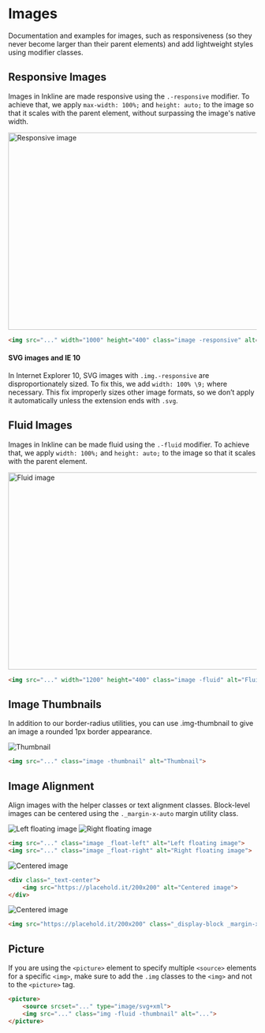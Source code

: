 # Images
Documentation and examples for images, such as responsiveness (so they never become larger than their parent elements) 
and add lightweight styles using modifier classes.

## Responsive Images
Images in Inkline are made responsive using the `.-responsive` modifier. To achieve that, we apply `max-width: 100%;` 
and `height: auto;` to the image so that it scales with the parent element, without surpassing the image's native width.

<img src="https://placehold.it/1000x400" width="1000" height="400" class="image -responsive" alt="Responsive image">

~~~html
<img src="..." width="1000" height="400" class="image -responsive" alt="Responsive image">
~~~

#### SVG images and IE 10
In Internet Explorer 10, SVG images with `.img.-responsive` are disproportionately sized. 
To fix this, we add `width: 100% \9;` where necessary. This fix improperly sizes other image formats, so we don’t 
apply it automatically unless the extension ends with `.svg`.

## Fluid Images
Images in Inkline can be made fluid using the `.-fluid` modifier. To achieve that, we apply `width: 100%;` 
and `height: auto;` to the image so that it scales with the parent element.

<img src="https://placehold.it/1200x400" width="1200" height="400" class="image -fluid" alt="Fluid image">

~~~html
<img src="..." width="1200" height="400" class="image -fluid" alt="Fluid image">
~~~

## Image Thumbnails
In addition to our border-radius utilities, you can use .img-thumbnail to give an image a rounded 1px border appearance.

<img src="https://placehold.it/200x200" class="image -thumbnail" alt="Thumbnail">

~~~html
<img src="..." class="image -thumbnail" alt="Thumbnail">
~~~

## Image Alignment
Align images with the helper classes or text alignment classes. Block-level images can be centered using the `._margin-x-auto` 
margin utility class.

<div class="_clearfix">
    <img src="https://placehold.it/200x200" class="image _float-left" alt="Left floating image">
    <img src="https://placehold.it/200x200" class="image _float-right" alt="Right floating image">
</div>

~~~html
<img src="..." class="image _float-left" alt="Left floating image">
<img src="..." class="image _float-right" alt="Right floating image">
~~~

<div class="_text-center">
    <img src="https://placehold.it/200x200" alt="Centered image">
</div>

~~~html
<div class="_text-center">
    <img src="https://placehold.it/200x200" alt="Centered image">
</div>
~~~

<img src="https://placehold.it/200x200" class="_display-block _margin-x-auto" alt="Centered image">

~~~html
<img src="https://placehold.it/200x200" class="_display-block _margin-x-auto" alt="Centered image">
~~~

## Picture
If you are using the `<picture>` element to specify multiple `<source>` elements for a specific `<img>`, make sure to add 
the `.img` classes to the `<img>` and not to the `<picture>` tag.

~~~html
​<picture>
    <source srcset="..." type="image/svg+xml">
    <img src="..." class="img -fluid -thumbnail" alt="...">
</picture>
~~~

